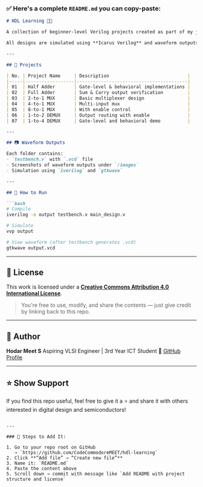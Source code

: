 
### ✅ Here's a complete `README.md` you can copy-paste:

````markdown
# HDL Learning 🧠🔧

A collection of beginner-level Verilog projects created as part of my journey to build a career in the **VLSI and semiconductor industry**.

All designs are simulated using **Icarus Verilog** and waveform outputs are viewed using **GTKWave**. Projects include both **gate-level** and **behavioral modeling**.

---

## 📁 Projects

| No. | Project Name     | Description                             |
|-----|------------------|-----------------------------------------|
| 01  | Half Adder       | Gate-level & behavioral implementations |
| 02  | Full Adder       | Sum & Carry output verification         |
| 03  | 2-to-1 MUX       | Basic multiplexer design                |
| 04  | 4-to-1 MUX       | Multi-input mux                         |
| 05  | 8-to-1 MUX       | With enable control                     |
| 06  | 1-to-2 DEMUX     | Output routing with enable              |
| 07  | 1-to-4 DEMUX     | Gate-level and behavioral demo          |

---

## 📷 Waveform Outputs

Each folder contains:
- `testbench.v` with `.vcd` file
- Screenshots of waveform outputs under `/images`
- Simulation using `iverilog` and `gtkwave`

---

## 🚀 How to Run

```bash
# Compile
iverilog -o output testbench.v main_design.v

# Simulate
vvp output

# View waveform (after testbench generates .vcd)
gtkwave output.vcd
````

---

## 📜 License

This work is licensed under a **[Creative Commons Attribution 4.0 International License](https://creativecommons.org/licenses/by/4.0/)**.

> You're free to use, modify, and share the contents — just give credit by linking back to this repo.

---

## 👤 Author

**Hodar Meet S**
Aspiring VLSI Engineer | 3rd Year ICT Student
🔗 [GitHub Profile](https://github.com/CodeCommodoreMEET)

---

## ⭐️ Show Support

If you find this repo useful, feel free to give it a ⭐️ and share it with others interested in digital design and semiconductors!

```

---

### 📌 Steps to Add It:

1. Go to your repo root on GitHub  
   → `https://github.com/CodeCommodoreMEET/hdl-learning`
2. Click **“Add file” → “Create new file”**
3. Name it: `README.md`
4. Paste the content above
5. Scroll down → commit with message like `Add README with project structure and license`
